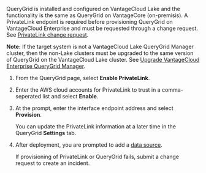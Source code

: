 
QueryGrid is installed and configured on VantageCloud Lake and the functionality is the same as QueryGrid on VantageCore (on-premisis). A PrivateLink endpoint is required before provisioning QueryGrid on VantageCloud Enterprise and must be requested through a change request. See [PrivateLink change request](yml1671157089031.md).

**Note:** If the target system is not a VantageCloud Lake QueryGrid Manager cluster, then the non-Lake clusters must be upgraded to the same version of QueryGrid on the VantageCloud Lake cluster. See [Upgrade VantageCloud Enterprise QueryGrid Manager](wgr1674777759031.md).

1.  From the QueryGrid page, select **Enable PrivateLink**.

1.  Enter the AWS cloud accounts for PrivateLink to trust in a comma-seperated list and select **Enable**.

1.  At the prompt, enter the interface endpoint address and select **Provision**.

    You can update the PrivateLink information at a later time in the QueryGrid **Settings** tab.

1.  After deployment, you are prompted to add a [data source](znp1640282079399.md).

    If provisioning of PrivateLink or QueryGrid fails, submit a change request to create an incident.


